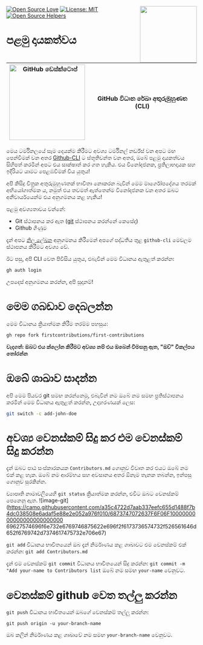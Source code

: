 
<!-- This section includes badges related to open source, license, and community engagement. -->


[![Open Source Love](https://badges.frapsoft.com/os/v1/open-source.svg?v=103)](https://github.com/ellerbrock/open-source-badges/)
[<img align="right" width="150" src="https://firstcontributions.github.io/assets/gui-tool-tutorials/github-desktop-old-version-tutorial/join-slack-team.png">](https://join.slack.com/t/firstcontributors/shared_invite/zt-1hg51qkgm-Xc7HxhsiPYNN3ofX2_I8FA)
[![License: MIT](https://img.shields.io/badge/License-MIT-green.svg)](https://opensource.org/licenses/MIT)
[![Open Source Helpers](https://www.codetriage.com/roshanjossey/first-contributions/badges/users.svg)](https://www.codetriage.com/roshanjossey/first-contributions)


# පළමු දායකත්වය

| <img alt="GitHub ඩෙස්ක්ටොප්" src="https://cdn.icon-icons.com/icons2/2157/PNG/512/github_git_hub_logo_icon_132878.png" width="200"> | GitHub විධාන රේඛා අතුරුමුහුණත (CLI) |
|------------------------------------------------------------------------------------------------------------------------------------------------------------------------------------------------------------------------------------------------------------------------------------------------------|-------------------------------------|

මෙය ටර්මිනලයේ සෑම දෙයක්ම කිරීමට අවශ්‍ය ටර්මිනල් නර්ඩ්ස් වන අපට මඟ පෙන්වීමක් වන අතර [Github-CLI](https://cli.github.com/) ට ස්තූතිවන්ත වන අතර, ඔබේ පළමු දායකත්වය සිහිපත් කරමින් අපට එය සාක්ෂාත් කර ගත හැකිය. එය විනෝදජනක, ප්‍රතිලාභදායක සහ ඉදිරියට යාමට පෙළඹවීමක් විය යුතුය!

අපි කිසිදු චිත්‍රක අතුරුමුහුණතක් භාවිතා නොකරන බැවින් මෙම මාර්ගෝපදේශය තරමක් අභියෝගාත්මක ය, නමුත් එය තවමත් ඇත්තෙන්ම විනෝදජනක වන අතර ඔබට අනිවාර්යයෙන්ම එය අනුගමනය කළ හැකිය!

පළමු අවශ්‍යතාවය වන්නේ:
- Git ස්ථාපනය කර ඇත ([git](https://git-scm.com/downloads) ස්ථාපනය කරන්නේ කෙසේද)
- Github ගිණුම


දැන් අපට [නිල ලේඛන](https://github.com/cli/cli#installation) අනුගමනය කිරීමෙන් අපගේ පද්ධතිය තුළ `github-cli` මෙවලම ස්ථාපනය කිරීමට අවශ්‍ය වේ.

ඊට පසු, අපි CLI වෙත පිවිසිය යුතුය, එබැවින් මෙම විධානය ඇතුළත් කරන්න:
```bash 
gh auth login
```

උපදෙස් අනුගමනය කරන්න, අපි සූදානම්!

# මෙම ගබඩාව දෙබලන්න

මෙම විධානය ක්‍රියාත්මක කිරීම තරම්ම පහසුය:

```bash
gh repo fork firstcontributions/first-contributions
```

**වැදගත්: ඔබට එය ක්ලෝන කිරීමට අවශ්‍ය නම් එය ඔබෙන් විමසනු ඇත, "ඔව්" විකල්පය තෝරන්න**

# ඔබේ ශාඛාව සාදන්න

අපි මෙම පියවර git සමඟ කරන්නෙමු, එබැවින් නම ඔබේ නම සමඟ ප්‍රතිස්ථාපනය කරමින් මෙම විධානය ඇතුළත් කරන්න, උදාහරණයක් ලෙස:

```bash 
git switch -c add-john-doe
```
# අවශ්‍ය වෙනස්කම් සිදු කර එම වෙනස්කම් සිදු කරන්න
දැන් ඔබට පාඨ සංස්කාරකයක `Contributors.md` ගොනුව විවෘත කර එයට ඔබේ නම එක් කළ හැක. ඔබේ නම ආරම්භය සහ අවසානය අතර ඕනෑම තැනක තබන්න, ඉන්පසු ගොනුව සුරකින්න.

ව්‍යාපෘති නාමාවලියෙහි `git status` ක්‍රියාත්මක කරන්න, එවිට ඔබට වෙනස්කම් පෙනෙනු ඇත.
![image-git](https://camo.githubusercontent.com/a35c4722d7aab337eefc655d1488f7b4dc038508e6adaf5e88e2e052a976f010/6873747072637F6F06F1000000000000000000000000 69627574696f6e732e6769746875622e696f2f6173736574732f526561646d652f6769742d7374617475732e706e67)

`git add` විධානය භාවිතයෙන් ඔබ දැන් නිර්මාණය කළ ශාඛාවට එම වෙනස්කම් එක් කරන්න:
`git add Contributors.md`

දැන් එම වෙනස්කම් `git commit` විධානය භාවිතයෙන් සිදු කරන්න:
`git commit -m "Add your-name to Contributors list`
ඔබේ නම සමඟ `your-name` වෙනුවට.


# වෙනස්කම් github වෙත තල්ලු කරන්න
`git push` විධානය භාවිතයෙන් ඔබගේ වෙනස්කම් තල්ලු කරන්න:

```
git push origin -u your-branch-name
```
ඔබ කලින් නිර්මාණය කළ ශාඛාවේ නම සමඟ `your-branch-name` වෙනුවට.
